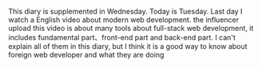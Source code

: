 This diary is supplemented in Wednesday.
Today is Tuesday. Last day I watch a English video about modern web development. the influencer upload this video is about many tools about full-stack web development, it includes fundamental part、front-end part and back-end part. I can't explain all of them in this diary, but I think it is a good way to know about foreign web developer and what they are doing
